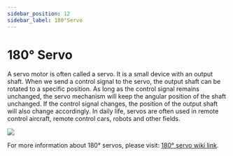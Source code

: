 ```yaml
---
sidebar_position: 12
sidebar_label: 180°Servo
---
```


# 180° Servo

A servo motor is often called a servo. It is a small device with an output shaft. When we send a control signal to the servo, the output shaft can be rotated to a specific position. As long as the control signal remains unchanged, the servo mechanism will keep the angular position of the shaft unchanged. If the control signal changes, the position of the output shaft will also change accordingly. In daily life, servos are often used in remote control aircraft, remote control cars, robots and other fields.

![](https://wiki-media-ef.oss-cn-hongkong.aliyuncs.com/docs/microbit/sensor/octopus-sensors/sensor/images/ef09082-1.png)

For more information about 180° servos, please visit: [180° servo wiki link](https://wiki.elecfreaks.com/en/microbit/sensor/octopus-sensors/sensor/octopus_ef09082/).
